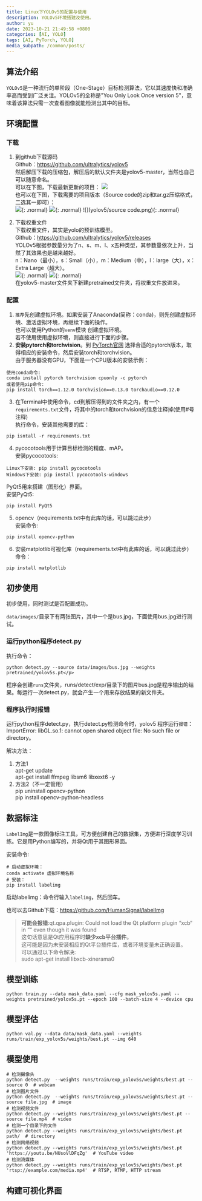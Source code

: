 ```yaml
---
title: Linux下YOLOv5的配置与使用
description: YOLOv5环境搭建及使用。
author: yu
date: 2023-10-21 21:49:58 +0800
categories: [AI, YOLO]
tags: [AI, PyTorch, YOLO]
media_subpath: /common/posts/
---
```



## 算法介绍

`YOLOv5`是一种流行的单阶段（One-Stage）目标检测算法，它以其速度快和准确率高而受到广泛关注。YOLOv5的全称是"You Only Look Once version 5"，意味着该算法只需一次查看图像就能检测出其中的目标。

## 环境配置

### 下载

1. 到github下载源码<br/>
Github：<a href="https://github.com/ultralytics/yolov5" target="_blank">https://github.com/ultralytics/yolov5</a><br/>
然后解压下载的压缩包，解压后的默认文件夹是yolov5-master，当然也自己可以随意命名。<br/>
可以在下图，下载最新更新的项目：
![](yolov5/01_download.png)<br/>
也可以在下图，下载需要的项目版本（Source code的zip和tar.gz压缩格式，二选其一即可）：<br/>
![](yolov5/02_download.png){: .normal}
![](yolov5/03_download.png){: .normal}
![](yolov5/source code.png){: .normal}

2. 下载权重文件<br/>
下载权重文件，其实是yolo的预训练模型。<br/>
Github：<a href="https://github.com/ultralytics/yolov5/releases" target="_blank">https://github.com/ultralytics/yolov5/releases</a><br/>
YOLOv5根据参数量分为了n、s、m、l、x五种类型，其参数量依次上升，当然了其效果也是越来越好。<br>
n：Nano（最小），s：Small（小），m：Medium（中），l：large（大），x：Extra Large（超大）。<br>
![](yolov5/04_download.png){: .normal}
![](yolov5/05_download.png){: .normal}<br/>
在yolov5-master文件夹下新建pretrained文件夹，将权重文件放进来。

### 配置

1. `推荐`先创建虚拟环境。如果安装了Anaconda(简称：conda)，则先创建虚拟环境、激活虚拟环境，再继续下面的操作。<br>
也可以使用Python的`venv`模块 创建虚拟环境。<br>
若不使用使用虚拟环境，则直接进行下面的步骤。
2. **安装pytorch和torchvision**。到 <a href="https://pytorch.org" target="_blank">PyTorch官网</a> 选择合适的pytorch版本，取得相应的安装命令，然后安装torch和torchvision。<br/>
由于服务器没有GPU，下面是一个CPU版本的安装示例：
```shell
使用conda命令:
conda install pytorch torchvision cpuonly -c pytorch
或者使用pip命令:
pip install torch==1.12.0 torchvision==0.13.0 torchaudio==0.12.0
```

3. 在Terminal中使用命令，cd到解压得到的文件夹之内，有一个`requirements.txt`文件，将其中的torch和torchvision的信息注释掉(使用#号注释)<br/>
执行命令，安装其他需要的库：
```shell
pip isntall -r requirements.txt
```

4. pycocotools用于计算目标检测的精度、mAP。<br/>
安装pycocotools:
```shell
Linux下安装: pip install pycocotools
Windows下安装: pip install pycocotools-windows
```
PyQt5用来搭建（图形化）界面。<br/>
安装PyQt5:
```shell
pip install PyQt5
```

5. opencv（requirements.txt中有此库的话，可以跳过此步）<br/>
安装命令:
```shell
pip install opencv-python
```

6. 安装matplotlib可视化库（requirements.txt中有此库的话，可以跳过此步）<br/>
命令：
```shell
pip install matplotlib
```

## 初步使用

初步使用，同时测试是否配置成功。

`data/images/`目录下有两张图片，其中一个是bus.jpg，下面使用bus.jpg进行测试。

### 运行python程序detect.py

执行命令：
```shell
python detect.py --source data/images/bus.jpg --weights pretrained/yolov5s.pt</p>
```
程序会创建`runs`文件夹，runs/detect/exp/目录下的图片bus.jpg是程序输出的结果。每运行一次detect.py，就会产生一个用来存放结果的新文件夹。

### 程序执行时报错

运行python程序detect.py，执行detect.py检测命令时，yolov5 程序运行`报错`：ImportError: libGL.so.1: cannot open shared object file: No such file or directory。

解决方法：

1. 方法1<br/>
apt-get update<br/>
apt-get install ffmpeg libsm6 libxext6  -y
2. 方法2（不一定管用）<br/>
pip uninstall opencv-python<br/>
pip install opencv-python-headless

## 数据标注

`LabelImg`是一款图像标注工具，可方便创建自己的数据集，方便进行深度学习训练。它是用Python编写的，并将Qt用于其图形界面。

安装命令:
```shell
# 启动虚拟环境：
conda activate 虚拟环境名称
# 安装：
pip install labelimg
```
启动labelimg：命令行输入`labelimg`，然后回车。

也可以去Github下载：https://github.com/HumanSignal/labelImg

>**可能会报错**:qt.qpa.plugin: Could not load the Qt platform plugin “xcb“ in ““ even though it was found
<br>这句话意思是Qt应用程序时**缺少xcb平台插件**。
<br>这可能是因为未安装相应的Qt平台插件库，或者环境变量未正确设置。
<br>可以通过以下命令解决:
<br>sudo apt-get install libxcb-xinerama0

## 模型训练

```shell
python train.py --data mask_data.yaml --cfg mask_yolov5s.yaml --weights pretrained/yolov5s.pt --epoch 100 --batch-size 4 --device cpu
```

## 模型评估

```shell
python val.py --data data/mask_data.yaml --weights runs/train/exp_yolov5s/weights/best.pt --img 640
```

## 模型使用

```shell
# 检测摄像头
python detect.py  --weights runs/train/exp_yolov5s/weights/best.pt --source 0  # webcam
# 检测图片文件
python detect.py  --weights runs/train/exp_yolov5s/weights/best.pt --source file.jpg  # image
# 检测视频文件
python detect.py --weights runs/train/exp_yolov5s/weights/best.pt --source file.mp4  # video
# 检测一个目录下的文件
python detect.py --weights runs/train/exp_yolov5s/weights/best.pt path/  # directory
# 检测网络视频
python detect.py --weights runs/train/exp_yolov5s/weights/best.pt 'https://youtu.be/NUsoVlDFqZg'  # YouTube video
# 检测流媒体
python detect.py --weights runs/train/exp_yolov5s/weights/best.pt 'rtsp://example.com/media.mp4'  # RTSP, RTMP, HTTP stream
```

## 构建可视化界面

